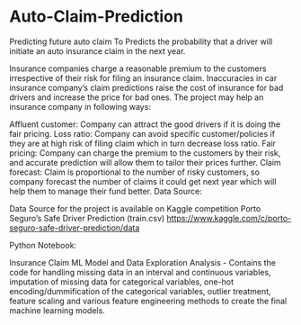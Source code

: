 # Auto-Claim-Prediction
Predicting future auto claim 
To Predicts the probability that a driver will initiate an auto insurance claim in the next year.

Insurance companies charge a reasonable premium to the customers irrespective of their risk for filing an insurance claim. Inaccuracies in car insurance company’s claim predictions raise the cost of insurance for bad drivers and increase the price for bad ones. The project may help an insurance company in following ways:

Affluent customer: Company can attract the good drivers if it is doing the fair pricing. Loss ratio: Company can avoid specific customer/policies if they are at high risk of filing claim which in turn decrease loss ratio. Fair pricing: Company can charge the premium to the customers by their risk, and accurate prediction will allow them to tailor their prices further. Claim forecast: Claim is proportional to the number of risky customers, so company forecast the number of claims it could get next year which will help them to manage their fund better. Data Source:

Data Source for the project is available on Kaggle competition Porto Seguro’s Safe Driver Prediction (train.csv) https://www.kaggle.com/c/porto-seguro-safe-driver-prediction/data

Python Notebook:

Insurance Claim ML Model and Data Exploration Analysis - Contains the code for handling missing data in an interval and continuous variables, imputation of missing data for categorical variables, one-hot encoding/dummification of the categorical variables, outlier treatment, feature scaling and various feature engineering methods to create the final machine learning models.
